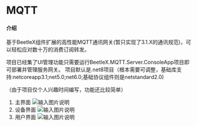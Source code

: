 # MQTT

#### 介绍
基于BeetleX组件扩展的高性能MQTT通讯网关(暂只实现了3.1.X的通讯规范)，可以轻松应对数十万的消费订阅转发。

项目已经集了UI管理功能只需要运行BeetleX.MQTT.Server.ConsoleApp项目即可部署并管理服务网关。
项目默认是.net8项目（根本需要可调整，基础库支持:netcoreapp3.1;net5.0;net6.0;基础协议组件则是netstandard2.0)

（由于项目仅个人兴趣时间编写，功能还比较简单）

1. 主界面
![输入图片说明](https://foruda.gitee.com/images/1714554228660372514/fcd5ef9e_1522909.png "屏幕截图")
2. 设备界面
![输入图片说明](https://foruda.gitee.com/images/1714554288362186155/01d8b05f_1522909.png "屏幕截图")
3. 用户界面
![输入图片说明](https://foruda.gitee.com/images/1714554405958230020/15700652_1522909.png "屏幕截图")